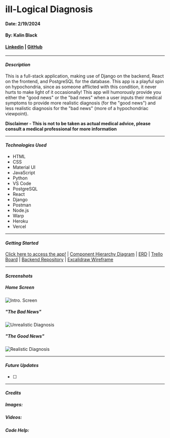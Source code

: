 # ill-Logical Diagnosis
#### Date: 2/19/2024
#### By: Kalin Black 
#### [Linkedin](https://www.linkedin.com/in/kalin-black/) | [GitHub](https://github.com/kfblack)
***
#### **_Description_**
This is a full-stack application, making use of Django on the backend, React on the frontend, and PostgreSQL for the database. This app is a playful spin on hypochondria, since as someone afflicted with this condition, it never hurts to make light of it occasionally! This app will humorously provide you either the "good news" or the "bad news" when a user inputs their medical symptoms to provide more realistic diagnosis (for the "good news") and less realistic diagnosis for the "bad news" (more of a hypochondriac viewpoint). 

**Disclaimer - This is not to be taken as actual medical advice, please consult a medical professional for more information**
***
#### **_Technologies Used_**
- HTML
- CSS
- Material UI
- JavaScript
- Python
- VS Code
- PostgreSQL
- React
- Django
- Postman
- Node.js
- Warp
- Heroku
- Vercel
***
#### **_Getting Started_**
[Click here to access the app!]() | [Component Hierarchy Diagram](https://lucid.app/lucidchart/d640f7be-e6b5-4b08-9fde-d761f05fb15e/edit?viewport_loc=-11%2C-11%2C1732%2C1021%2C0_0&invitationId=inv_4d37c110-1d3f-4fac-a5d0-55b59ebffd34) | [ERD](https://lucid.app/lucidchart/72f07654-d07e-4642-b06c-13ce886f5b15/edit?viewport_loc=-11%2C-11%2C1732%2C1021%2C0_0&invitationId=inv_2ecfa477-4ad7-47f3-a4d1-55762d57bc02) | [Trello Board](https://trello.com/invite/b/GGlI6z90/ATTI43976d2feaeb79ba37e405c362a02432660EED23/ill-logical-diagnosis) | [Backend Repository](https://github.com/kfblack/ill-logical-diagnosis-backend) | [Excalidraw Wireframe](https://excalidraw.com/#json=sTuuZffc2uJ1mwV3vzQ-Q,VqnuCilXJLGIBhfY6W4uhA)
***
#### **_Screenshots_**

##### Home Screen 
![Intro. Screen]()

##### "The Bad News"
![Unrealistic Diagnosis]()

##### "The Good News"
![Realistic Diagnosis]()


***
#### **_Future Updates_**
- [ ] 

***
#### **_Credits_**

##### Images: []() 

##### Videos: []() 

##### Code Help: []()